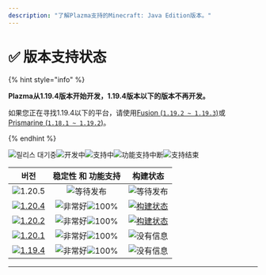 ```yaml
---
description: "了解Plazma支持的Minecraft: Java Edition版本。"
---
```


# ✅ 版本支持状态

{% hint style="info" %}

**Plazma从1.19.4版本开始开发，1.19.4版本以下的版本不再开发。**

如果您正在寻找1.19.4以下的平台，请使用[Fusion (`1.19.2 ~ 1.19.3`)](https://github.com/RuinedTechnologyUnify/Fusion)或[Prismarine (`1.18.1 ~ 1.19.2`)](https://github.com/PrismarineTeam/Prismarine)。

{% endhint %}

[wtr]: https://badge.plazmamc.org/0/릴리스%20대기중
[ukn]: https://badge.plazmamc.org/0/没有信息
[vgd]: https://badge.plazmamc.org/1/非常好
[100]: https://badge.plazmamc.org/percent/100

![릴리스 대기중][wtr]![开发中](https://badge.plazmamc.org/1/개발중)![支持中](https://badge.plazmamc.org/2/지원중)![功能支持中断](https://badge.plazmamc.org/6/기능%20지원%20중단)![支持结束](https://badge.plazmamc.org/4/지원%20종료)

|                                         버전                                        |     稳定性    和    功能支持    |                                              构建状态                                             |
| :-------------------------------------------------------------------------------: | :---------------------: | :-------------------------------------------------------------------------------------------: |
|                   ![1.20.5](https://badge.plazmamc.org/0/1.20.5)                  |       ![等待发布][wtr]      |                                          ![等待发布][wtr]                                         |
| [![1.20.4](https://badge.plazmamc.org/2/1.20.4)](https://git.plazmamc.org/1.20.4) | ![非常好][vgd]![100%][100] | [![构建状态](https://build.plazmamc.org/1.20.4)](https://build.plazmamc.org/1.20.4?redirect=true) |
| [![1.20.2](https://badge.plazmamc.org/6/1.20.2)](https://git.plazmamc.org/1.20.2) | ![非常好][vgd]![100%][100] | [![构建状态](https://build.plazmamc.org/1.20.2)](https://build.plazmamc.org/1.20.2?redirect=true) |
| [![1.20.1](https://badge.plazmamc.org/4/1.20.1)](https://git.plazmamc.org/1.20.1) | ![非常好][vgd]![100%][100] |                                          ![没有信息][ukn]                                         |
| [![1.19.4](https://badge.plazmamc.org/4/1.19.4)](https://git.plazmamc.org/1.19.4) | ![非常好][vgd]![100%][100] |                                          ![没有信息][ukn]                                         |

***
